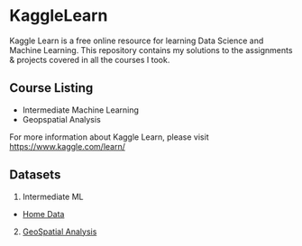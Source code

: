 # KaggleLearn
Kaggle Learn is a free online resource for learning Data Science and Machine Learning. This repository contains my solutions to the assignments & projects covered in all the courses I took.

## Course Listing
- Intermediate Machine Learning
- Geopspatial Analysis


For more information about Kaggle Learn, please visit https://www.kaggle.com/learn/

## Datasets
1. Intermediate ML 
- <a href ="https://www.kaggle.com/c/home-data-for-ml-course"> Home Data </a>
2. <a href ="https://www.kaggle.com/alexisbcook/geospatial-learn-course-data"> GeoSpatial Analysis </a>
